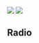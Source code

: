 ![](https://img.shields.io/github/commit-activity/m/nekriS/s-radio?style=flat-square)
![](https://img.shields.io/github/last-commit/nekriS/s-radio/main?style=flat-square)

## Radio
